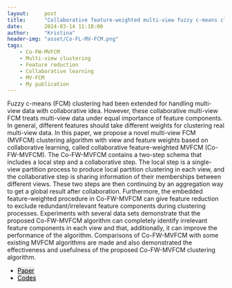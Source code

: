 ```yaml
---
layout:     post
title:      "Collaborative feature-weighted multi-view fuzzy c-means clustering"
date:       2024-03-14 11:18:00
author:     "Kristina"
header-img: "asset/Co-FL-MV-FCM.png"
tags:
    - Co-FW-MVFCM
    - Multi-view clustering
    - Feature reduction
    - Collaborative learning
    - MV-FCM
    - My publication
---
```


<div class="content">
<p>
Fuzzy c-means (FCM) clustering had been extended for handling multi-view data with collaborative idea. However, these collaborative multi-view FCM treats multi-view data under equal importance of feature components. In general, different features should take different weights for clustering real multi-view data. In this paper, we propose a novel multi-view FCM (MVFCM) clustering algorithm with view and feature weights based on collaborative learning, called collaborative feature-weighted MVFCM (Co-FW-MVFCM). The Co-FW-MVFCM contains a two-step schema that includes a local step and a collaborative step. The local step is a single-view partition process to produce local partition clustering in each view, and the collaborative step is sharing information of their memberships between different views. These two steps are then continuing by an aggregation way to get a global result after collaboration. Furthermore, the embedded feature-weighted procedure in Co-FW-MVFCM can give feature reduction to exclude redundant/irrelevant feature components during clustering processes. Experiments with several data sets demonstrate that the proposed Co-FW-MVFCM algorithm can completely identify irrelevant feature components in each view and that, additionally, it can improve the performance of the algorithm. Comparisons of Co-FW-MVFCM with some existing MVFCM algorithms are made and also demonstrated the effectiveness and usefulness of the proposed Co-FW-MVFCM clustering algorithm.</p>
<ul class="actions">
<li><a href="https://www.sciencedirect.com/science/article/abs/pii/S003132032100251X" class="button"
style="color: black;background-color: rgba(75, 75, 76, 0.100);">Paper</a></li>
<li><a href="https://github.com/kpnaga08/Co-FW-MVFCM" class="button"
style="color: black;background-color: rgba(75, 75, 76, 0.100);">Codes</a>
</li>
</ul>
</div>
